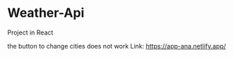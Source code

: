 # Weather-Api
Project in React

the button to change cities does not work
Link: https://app-ana.netlify.app/
